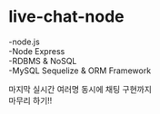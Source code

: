 # live-chat-node
-node.js <br>
-Node Express <br>
-RDBMS & NoSQL <br>
-MySQL Sequelize & ORM Framework <br>
<p>마지막 실시간 여러명 동시에 채팅 구현까지 <br>
    마무리 하기!!</p><br>
